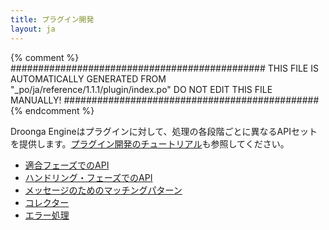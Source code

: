 ```yaml
---
title: プラグイン開発
layout: ja
---
```


{% comment %}
##############################################
  THIS FILE IS AUTOMATICALLY GENERATED FROM
  "_po/ja/reference/1.1.1/plugin/index.po"
  DO NOT EDIT THIS FILE MANUALLY!
##############################################
{% endcomment %}


Droonga Engineはプラグインに対して、処理の各段階ごとに異なるAPIセットを提供します。[プラグイン開発のチュートリアル](../../../tutorial/plugin-development/)も参照してください。

 * [適合フェーズでのAPI](adapter/)
 * [ハンドリング・フェーズでのAPI](handler/)
 * [メッセージのためのマッチングパターン](matching-pattern/)
 * [コレクター](collector/)
 * [エラー処理](error/)
